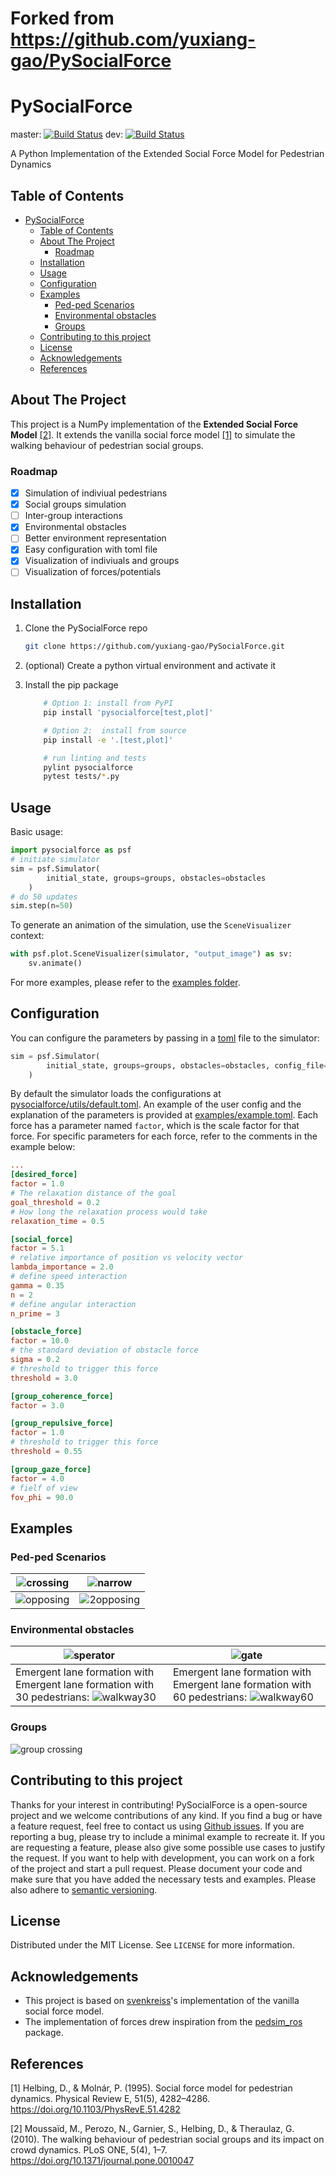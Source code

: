 # Forked from https://github.com/yuxiang-gao/PySocialForce
# PySocialForce

master: [![Build Status](https://travis-ci.com/yuxiang-gao/PySocialForce.svg?branch=master)](https://travis-ci.com/yuxiang-gao/PySocialForce)
dev: [![Build Status](https://travis-ci.com/yuxiang-gao/PySocialForce.svg?branch=dev)](https://travis-ci.com/yuxiang-gao/PySocialForce)

A Python Implementation of the Extended Social Force Model for Pedestrian Dynamics

## Table of Contents

- [PySocialForce](#pysocialforce)
  - [Table of Contents](#table-of-contents)
  - [About The Project](#about-the-project)
    - [Roadmap](#roadmap)
  - [Installation](#installation)
  - [Usage](#usage)
  - [Configuration](#configuration)
  - [Examples](#examples)
    - [Ped-ped Scenarios](#ped-ped-scenarios)
    - [Environmental obstacles](#environmental-obstacles)
    - [Groups](#groups)
  - [Contributing to this project](#contributing-to-this-project)
  - [License](#license)
  - [Acknowledgements](#acknowledgements)
  - [References](#references)

## About The Project

This project is a NumPy implementation of the **Extended Social Force Model** [[2]](#2).
It extends the vanilla social force model [[1]](#1) to simulate the walking behaviour of pedestrian social groups.

### Roadmap

- [x] Simulation of indiviual pedestrians
- [x] Social groups simulation
- [ ] Inter-group interactions
- [x] Environmental obstacles
- [ ] Better environment representation
- [x] Easy configuration with toml file
- [x] Visualization of indiviuals and groups
- [ ] Visualization of forces/potentials

## Installation

1. Clone the PySocialForce repo

    ```sh
    git clone https://github.com/yuxiang-gao/PySocialForce.git
    ```

2. (optional) Create a python virtual environment and activate it
3. Install the pip package

    ```sh
        # Option 1: install from PyPI
        pip install 'pysocialforce[test,plot]'

        # Option 2:  install from source
        pip install -e '.[test,plot]'

        # run linting and tests
        pylint pysocialforce
        pytest tests/*.py
    ```

## Usage

Basic usage:

```python
import pysocialforce as psf
# initiate simulator
sim = psf.Simulator(
        initial_state, groups=groups, obstacles=obstacles
    )
# do 50 updates
sim.step(n=50)
```

To generate an animation of the simulation, use the `SceneVisualizer` context:

```python
with psf.plot.SceneVisualizer(simulator, "output_image") as sv:
    sv.animate()
```
For more examples, please refer to the [examples folder](examples).

## Configuration
You can configure the parameters by passing in a [toml](https://github.com/toml-lang/toml) file to the simulator:
```Python
sim = psf.Simulator(
        initial_state, groups=groups, obstacles=obstacles, config_file="user_config.toml"
    )
```

By default the simulator loads the configurations at [pysocialforce/utils/default.toml](pysocialforce/utils/default.toml).
An example of the user config and the explanation of the parameters is provided at [examples/example.toml](examples/example.toml).
Each force has a parameter named `factor`, which is the scale factor for that force. For specific parameters for each force, refer to the comments in the example below:
```Toml
...
[desired_force]
factor = 1.0
# The relaxation distance of the goal
goal_threshold = 0.2
# How long the relaxation process would take
relaxation_time = 0.5

[social_force]
factor = 5.1
# relative importance of position vs velocity vector
lambda_importance = 2.0
# define speed interaction
gamma = 0.35
n = 2
# define angular interaction
n_prime = 3

[obstacle_force]
factor = 10.0
# the standard deviation of obstacle force
sigma = 0.2
# threshold to trigger this force
threshold = 3.0

[group_coherence_force]
factor = 3.0

[group_repulsive_force]
factor = 1.0
# threshold to trigger this force
threshold = 0.55

[group_gaze_force]
factor = 4.0
# fielf of view
fov_phi = 90.0
```

## Examples

### Ped-ped Scenarios

| ![crossing](images/crossing.png)          | ![narrow](images/narrow_crossing.png) |
| ----------------------------------------- | ------------------------------------- |
| ![opposing](image/../images/opposing.png) | ![2opposing](images/2opposing.png)    |

### Environmental obstacles

| ![sperator](images/separator.gif)                                                                             | ![gate](images/gate.gif)                                                                                       |
| ------------------------------------------------------------------------------------------------------------- | -------------------------------------------------------------------------------------------------------------- |
| Emergent lane formation with Emergent lane formation with 30 pedestrians: ![walkway30](images/walkway_30.gif) | Emergent lane formation with Emergent lane formation with 60 pedestrians:  ![walkway60](images/walkway_60.gif) |

### Groups

![group crossing](images/group_crossing.gif)

## Contributing to this project
Thanks for your interest in contributing! PySocialForce is a open-source project and we welcome contributions of any kind.
If you find a bug or have a feature request, feel free to contact us using [Github issues](https://github.com/yuxiang-gao/PySocialForce/issues). If you are reporting a bug, please try to include a minimal example to recreate it. If you are requesting a feature, please also give some possible use cases to justify the request.
If you want to help with development, you can work on a fork of the project and start a pull request. Please document your code and make sure that you have added the necessary tests and examples. Please also adhere to [semantic versioning](https://semver.org).

## License

Distributed under the MIT License. See `LICENSE` for more information.

## Acknowledgements

- This project is based on [svenkreiss](https://github.com/svenkreiss)'s implementation of the vanilla social force model.
- The implementation of forces drew inspiration from the [pedsim_ros][pedsim_ros] package.

## References

<a id="1">[1]</a> Helbing, D., & Molnár, P. (1995). Social force model for pedestrian dynamics. Physical Review E, 51(5), 4282–4286. <https://doi.org/10.1103/PhysRevE.51.4282>

<a id="2">[2]</a> Moussaïd, M., Perozo, N., Garnier, S., Helbing, D., & Theraulaz, G. (2010). The walking behaviour of pedestrian social groups and its impact on crowd dynamics. PLoS ONE, 5(4), 1–7. <https://doi.org/10.1371/journal.pone.0010047>

[socialforce]: https://github.com/svenkreiss/socialforce

[pedsim_ros]: https://github.com/srl-freiburg/pedsim_ros
